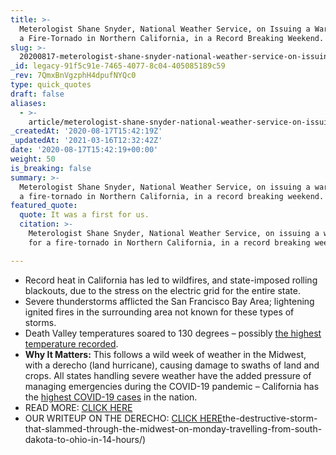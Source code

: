 ```yaml
---
title: >-
  Meterologist Shane Snyder, National Weather Service, on Issuing a Warning for
  a Fire-Tornado in Northern California, in a Record Breaking Weekend.
slug: >-
  20200817-meterologist-shane-snyder-national-weather-service-on-issuing-a-warning-for-a-fire-tornado-in-northern-california
_id: legacy-91f5c91e-7465-4077-8c04-405085189c59
_rev: 7QmxBnVgzphH4dpufNYQc0
type: quick_quotes
draft: false
aliases:
  - >-
    article/meterologist-shane-snyder-national-weather-service-on-issuing-a-warning-for-a-fire-tornado-in-northern-california/
_createdAt: '2020-08-17T15:42:19Z'
_updatedAt: '2021-03-16T12:32:42Z'
date: '2020-08-17T15:42:19+00:00'
weight: 50
is_breaking: false
summary: >-
  Meterologist Shane Snyder, National Weather Service, on issuing a warning for
  a fire-tornado in Northern California, in a record breaking weekend.
featured_quote:
  quote: It was a first for us.
  citation: >-
    Meterologist Shane Snyder, National Weather Service, on issuing a warning
    for a fire-tornado in Northern California, in a record breaking weekend.

---
```

* Record heat in California has led to wildfires, and state-imposed rolling blackouts, due to the stress on the electric grid for the entire state.
* Severe thunderstorms afflicted the San Francisco Bay Area; lightening ignited fires in the surrounding area not known for these types of storms.
* Death Valley temperatures soared to 130 degrees – possibly [the highest temperature recorded](https://weather.com/news/news/2020-08-17-death-valley-130-degrees-sunday).
* **Why It Matters:** This follows a wild week of weather in the Midwest, with a derecho (land hurricane), causing damage to swaths of land and crops. All states handling severe weather have the added pressure of managing emergencies during the COVID-19 pandemic – California has the [highest COVID-19 cases](https://coronavirus.jhu.edu/region/us/california) in the nation.
* READ MORE: [CLICK HERE](https://www.latimes.com/california/story/2020-08-17/california-blackouts-feared-extreme-weather)
* OUR WRITEUP ON THE DERECHO: [CLICK HERE](https://smarthernews.com/article/northern-illinois-university-meteorology-professor-victor-gensini-on-the-destructive-storm-that-slammed-through-the-midwest-on-monday-travelling-from-south-dakota-to-ohio-in-14-hours/)the-destructive-storm-that-slammed-through-the-midwest-on-monday-travelling-from-south-dakota-to-ohio-in-14-hours/)